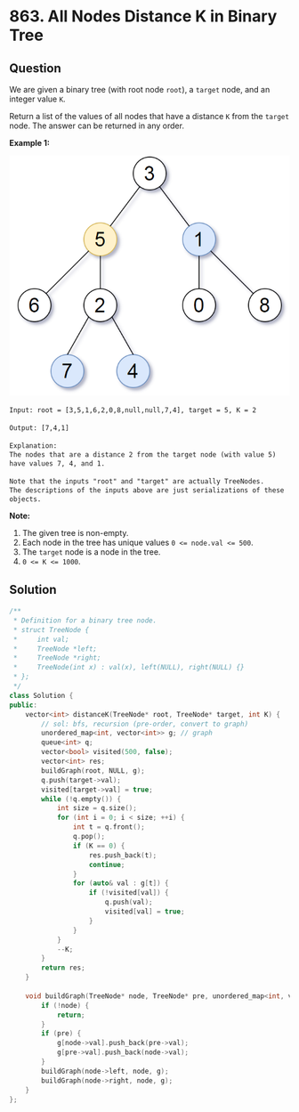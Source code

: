 # 863. All Nodes Distance K in Binary Tree

## Question

We are given a binary tree (with root node `root`), a `target` node, and an integer value `K`.

Return a list of the values of all nodes that have a distance `K` from the `target` node.  The answer can be returned in any order.

**Example 1:**

![](../../../.gitbook/assets/image.png)

```
Input: root = [3,5,1,6,2,0,8,null,null,7,4], target = 5, K = 2

Output: [7,4,1]

Explanation: 
The nodes that are a distance 2 from the target node (with value 5)
have values 7, 4, and 1.

Note that the inputs "root" and "target" are actually TreeNodes.
The descriptions of the inputs above are just serializations of these objects.
```

**Note:**

1. The given tree is non-empty.
2. Each node in the tree has unique values `0 <= node.val <= 500`.
3. The `target` node is a node in the tree.
4. `0 <= K <= 1000`.

## **Solution**

```cpp
/**
 * Definition for a binary tree node.
 * struct TreeNode {
 *     int val;
 *     TreeNode *left;
 *     TreeNode *right;
 *     TreeNode(int x) : val(x), left(NULL), right(NULL) {}
 * };
 */
class Solution {
public:
    vector<int> distanceK(TreeNode* root, TreeNode* target, int K) {
        // sol: bfs, recursion (pre-order, convert to graph)
        unordered_map<int, vector<int>> g; // graph
        queue<int> q;
        vector<bool> visited(500, false);
        vector<int> res;
        buildGraph(root, NULL, g);
        q.push(target->val);
        visited[target->val] = true;
        while (!q.empty()) {
            int size = q.size();
            for (int i = 0; i < size; ++i) {
                int t = q.front();
                q.pop();
                if (K == 0) {
                    res.push_back(t);
                    continue;
                }
                for (auto& val : g[t]) {
                    if (!visited[val]) {
                        q.push(val);
                        visited[val] = true;
                    }
                }
            }
            --K;
        }
        return res;
    }
    
    void buildGraph(TreeNode* node, TreeNode* pre, unordered_map<int, vector<int>>& g) {
        if (!node) {
            return;
        }
        if (pre) {
            g[node->val].push_back(pre->val);
            g[pre->val].push_back(node->val);
        }
        buildGraph(node->left, node, g);
        buildGraph(node->right, node, g);
    }
};
```
